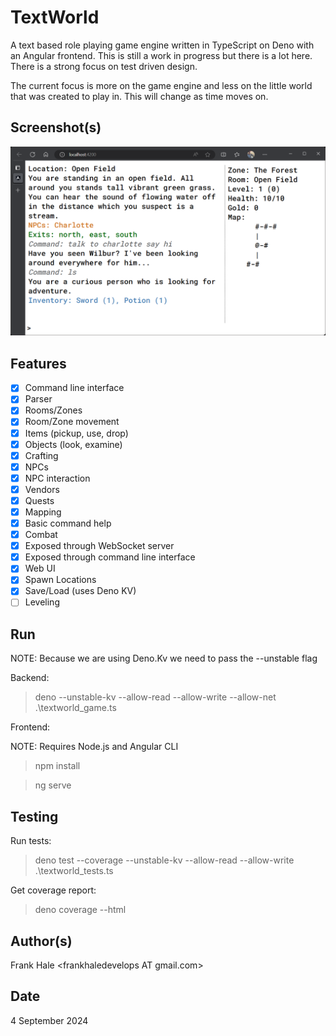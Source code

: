 # TextWorld

A text based role playing game engine written in TypeScript on Deno with an
Angular frontend. This is still a work in progress but there is a lot here.
There is a strong focus on test driven design.

The current focus is more on the game engine and less on the little world that
was created to play in. This will change as time moves on.

## Screenshot(s)

![Screenshot](screenshots/game.png)

## Features

- [x] Command line interface
- [x] Parser
- [x] Rooms/Zones
- [x] Room/Zone movement
- [x] Items (pickup, use, drop)
- [x] Objects (look, examine)
- [x] Crafting
- [x] NPCs
- [x] NPC interaction
- [x] Vendors
- [x] Quests
- [x] Mapping
- [x] Basic command help
- [x] Combat
- [x] Exposed through WebSocket server
- [x] Exposed through command line interface
- [x] Web UI
- [x] Spawn Locations
- [x] Save/Load (uses Deno KV)
- [ ] Leveling

## Run

NOTE: Because we are using Deno.Kv we need to pass the --unstable flag

Backend:

> deno --unstable-kv --allow-read --allow-write --allow-net .\textworld_game.ts

Frontend:

NOTE: Requires Node.js and Angular CLI

> npm install

> ng serve

## Testing

Run tests:

> deno test --coverage --unstable-kv --allow-read --allow-write
> .\textworld_tests.ts

Get coverage report:

> deno coverage --html

## Author(s)

Frank Hale &lt;frankhaledevelops AT gmail.com&gt;

## Date

4 September 2024
